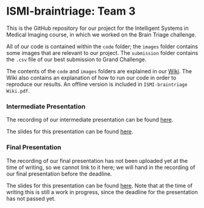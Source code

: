 
# ISMI-braintriage: Team 3

This is the GitHub repository for our project for the Intelligent Systems in Medical Imaging course, in which we worked on the Brain Triage challenge. 

All of our code is contained within the `code` folder; the `images` folder contains some images that are relevant to our project. The `submission` folder contains the `.csv` file of our best submission to Grand Challenge.

The contents of the `code` and `images` folders are explained in our [Wiki](https://github.com/fbergh/ISMI-braintriage/wiki). The Wiki also contains an explanation of how to run our code in order to reproduce our results. An offline version is included in `ISMI-braintriage Wiki.pdf`.


### Intermediate Presentation 
The recording of our intermediate presentation can be found [here](https://drive.google.com/file/d/1DiB4p-GpzQ28waAmcRNFXDTw-MOryfH2/view?usp=sharing).

The slides for this presentation can be found [here](https://docs.google.com/presentation/d/1yUGkOMMU637ivkhVN_geklRppa8NqIvNW7mUkztQ098/edit?usp=sharing).

### Final Presentation
The recording of our final presentation has not been uploaded yet at the time of writing, so we cannot link to it here; we will hand in the recording of our final presentation before the deadline.

The slides for this presentation can be found [here](https://docs.google.com/presentation/d/1Lk2_eKBHEC0RsBwmNfKRvFa7-sp2aLw5EsIMMLdpg7E/edit?usp=sharing). Note that at the time of writing this is still a work in progress, since the deadline for the presentation has not passed yet.